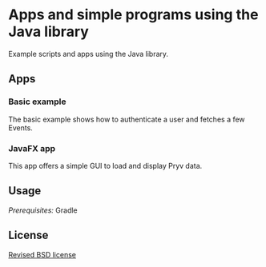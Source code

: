 # Apps and simple programs using the Java library

Example scripts and apps using the Java library.

## Apps

### Basic example

The basic example shows how to authenticate a user and fetches a few Events.

### JavaFX app

This app offers a simple GUI to load and display Pryv data.

## Usage

*Prerequisites:* Gradle

## License

[Revised BSD license](https://github.com/pryv/documents/blob/master/license-bsd-revised.md)